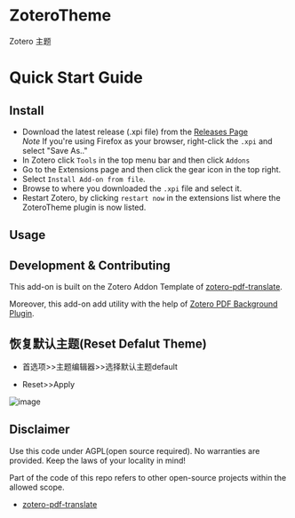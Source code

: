 <!--
 * @Descripttion: your project
 * @version: 1.0
 * @Author: ingopro
 * @Date: 2022-04-24 22:08:23
 * @LastEditors: isharestuff
 * @LastEditTime: 2022-10-16 17:37:10
-->
# ZoteroTheme

Zotero 主题

# Quick Start Guide

## Install

- Download the latest release (.xpi file) from the [Releases Page](https://github.com/iShareStuff/ZoteroTheme/releases)  
  _Note_ If you're using Firefox as your browser, right-click the `.xpi` and select "Save As.."
- In Zotero click `Tools` in the top menu bar and then click `Addons`
- Go to the Extensions page and then click the gear icon in the top right.
- Select `Install Add-on from file`.
- Browse to where you downloaded the `.xpi` file and select it.
- Restart Zotero, by clicking `restart now` in the extensions list where the
  ZoteroTheme plugin is now listed.

## Usage

## Development & Contributing

This add-on is built on the Zotero Addon Template of [zotero-pdf-translate](https://github.com/windingwind/zotero-pdf-translate).

Moreover, this add-on add utility with the help of [Zotero PDF Background Plugin](https://github.com/q77190858/zotero-pdf-background).

## 恢复默认主题(Reset Defalut Theme)

* 首选项>>主题编辑器>>选择默认主题default
- Reset>>Apply

![image](https://user-images.githubusercontent.com/61663626/195975450-57b3e067-ab81-4451-9548-881b3e62cc79.png)


## Disclaimer

Use this code under AGPL(open source required). No warranties are provided. Keep the laws of your locality in mind!

Part of the code of this repo refers to other open-source projects within the allowed scope.

- [zotero-pdf-translate](https://github.com/windingwind/zotero-pdf-translate)
